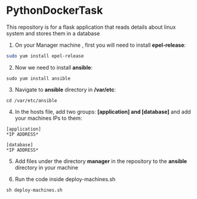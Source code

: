 # PythonDockerTask

This repository is for a flask application that reads details about linux system and stores them in a database

1. On your Manager machine , first you will need to install **epel-release**:
```bash
sudo yum install epel-release
```

2. Now we need to install **ansible**:
```
sudo yum install ansible
```

3. Navigate to **ansible** directory in **/var/etc**:
```
cd /var/etc/ansible
```

4. In the hosts file, add two groups: **\[application\] and \[database\]** and add your machines IPs to them:
```
[application]
*IP ADDRESS*

[database]
*IP ADDRESS*
```

5. Add files under the directory **manager** in the repository to the **ansible** directory in your machine

6. Run the code inside deploy-machines.sh
```
sh deploy-machines.sh
```


